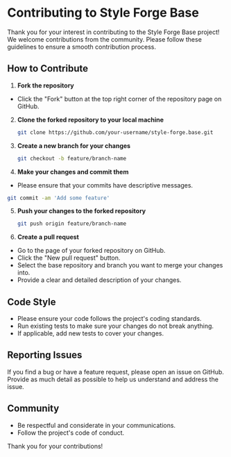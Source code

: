 
# Contributing to Style Forge Base

Thank you for your interest in contributing to the Style Forge Base project! We welcome contributions from the community. Please follow these guidelines to ensure a smooth contribution process.

## How to Contribute

1. **Fork the repository**
  - Click the "Fork" button at the top right corner of the repository page on GitHub.

2. **Clone the forked repository to your local machine**
   ```bash
   git clone https://github.com/your-username/style-forge.base.git
   ```

3. **Create a new branch for your changes**
   ```bash
   git checkout -b feature/branch-name
   ```

4. **Make your changes and commit them**
  - Please ensure that your commits have descriptive messages.
   ```bash
   git commit -am 'Add some feature'
   ```

5. **Push your changes to the forked repository**
   ```bash
   git push origin feature/branch-name
   ```

6. **Create a pull request**
  - Go to the page of your forked repository on GitHub.
  - Click the "New pull request" button.
  - Select the base repository and branch you want to merge your changes into.
  - Provide a clear and detailed description of your changes.

## Code Style

- Please ensure your code follows the project's coding standards.
- Run existing tests to make sure your changes do not break anything.
- If applicable, add new tests to cover your changes.

## Reporting Issues

If you find a bug or have a feature request, please open an issue on GitHub. Provide as much detail as possible to help us understand and address the issue.

## Community

- Be respectful and considerate in your communications.
- Follow the project's code of conduct.

Thank you for your contributions!
